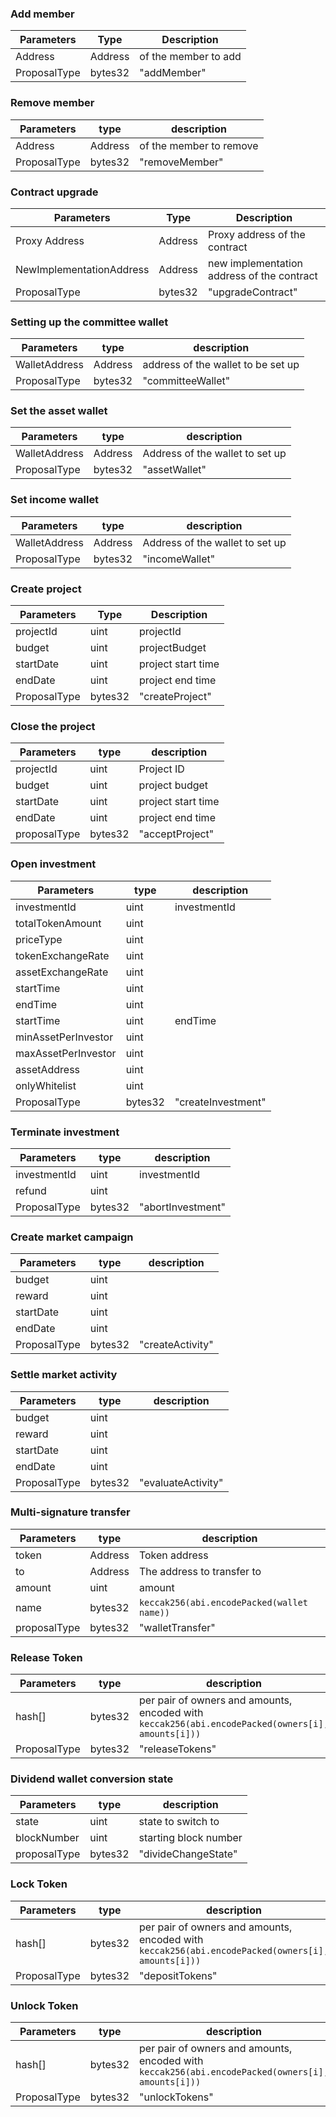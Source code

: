 ### Add member

Parameters|Type|Description
---|---|---
Address|Address|of the member to add
ProposalType|bytes32|"addMember"

### Remove member

Parameters|type|description
---|---|---
Address|Address|of the member to remove
ProposalType|bytes32|"removeMember"

### Contract upgrade
Parameters|Type|Description
---|---|---
Proxy Address|Address|Proxy address of the contract
NewImplementationAddress|Address|new implementation address of the contract
ProposalType|bytes32|"upgradeContract"

### Setting up the committee wallet
Parameters|type|description
---|---|---
WalletAddress|Address|address of the wallet to be set up
ProposalType|bytes32|"committeeWallet"

### Set the asset wallet
Parameters|type|description
---|---|---
WalletAddress|Address|Address of the wallet to set up
ProposalType|bytes32|"assetWallet"

### Set income wallet
Parameters|type|description
---|---|---
WalletAddress|Address|Address of the wallet to set up
ProposalType|bytes32|"incomeWallet"

### Create project
Parameters|Type|Description
---|---|---
projectId|uint|projectId
budget|uint|projectBudget
startDate|uint|project start time
endDate|uint|project end time
ProposalType|bytes32|"createProject"

### Close the project
Parameters|type|description
---|---|---
projectId|uint|Project ID
budget|uint|project budget
startDate|uint|project start time
endDate|uint|project end time
proposalType|bytes32|"acceptProject"

### Open investment
Parameters|type|description
---|---|---
investmentId|uint|investmentId
totalTokenAmount|uint|
priceType|uint
tokenExchangeRate|uint
assetExchangeRate|uint
startTime|uint
endTime|uint
startTime|uint|endTime|uint
minAssetPerInvestor|uint
maxAssetPerInvestor|uint
assetAddress|uint|
onlyWhitelist|uint|
ProposalType|bytes32|"createInvestment"

### Terminate investment
Parameters|type|description
---|---|---
investmentId|uint|investmentId
refund|uint|
ProposalType|bytes32|"abortInvestment"

### Create market campaign
Parameters|type|description
---|---|---
budget|uint|
reward|uint|
startDate|uint|
endDate|uint
ProposalType|bytes32|"createActivity"

### Settle market activity
Parameters|type|description
---|---|---
budget|uint|
reward|uint|
startDate|uint|
endDate|uint|
ProposalType|bytes32|"evaluateActivity"

### Multi-signature transfer
Parameters|type|description
---|---|---
token|Address|Token address
to|Address|The address to transfer to
amount|uint|amount
name|bytes32|`keccak256(abi.encodePacked(wallet name))`
proposalType|bytes32|"walletTransfer"

### Release Token
Parameters|type|description
---|---|---
hash[]|bytes32|per pair of owners and amounts, encoded with `keccak256(abi.encodePacked(owners[i], amounts[i]))`
ProposalType|bytes32|"releaseTokens"

### Dividend wallet conversion state
Parameters|type|description
---|---|---
state|uint|state to switch to
blockNumber|uint|starting block number
proposalType|bytes32|"divideChangeState"

### Lock Token
Parameters|type|description
---|---|---
hash[]|bytes32|per pair of owners and amounts, encoded with `keccak256(abi.encodePacked(owners[i], amounts[i]))`
ProposalType|bytes32|"depositTokens"

### Unlock Token
Parameters|type|description
---|---|---
hash[]|bytes32|per pair of owners and amounts, encoded with `keccak256(abi.encodePacked(owners[i], amounts[i]))`
ProposalType|bytes32|"unlockTokens"